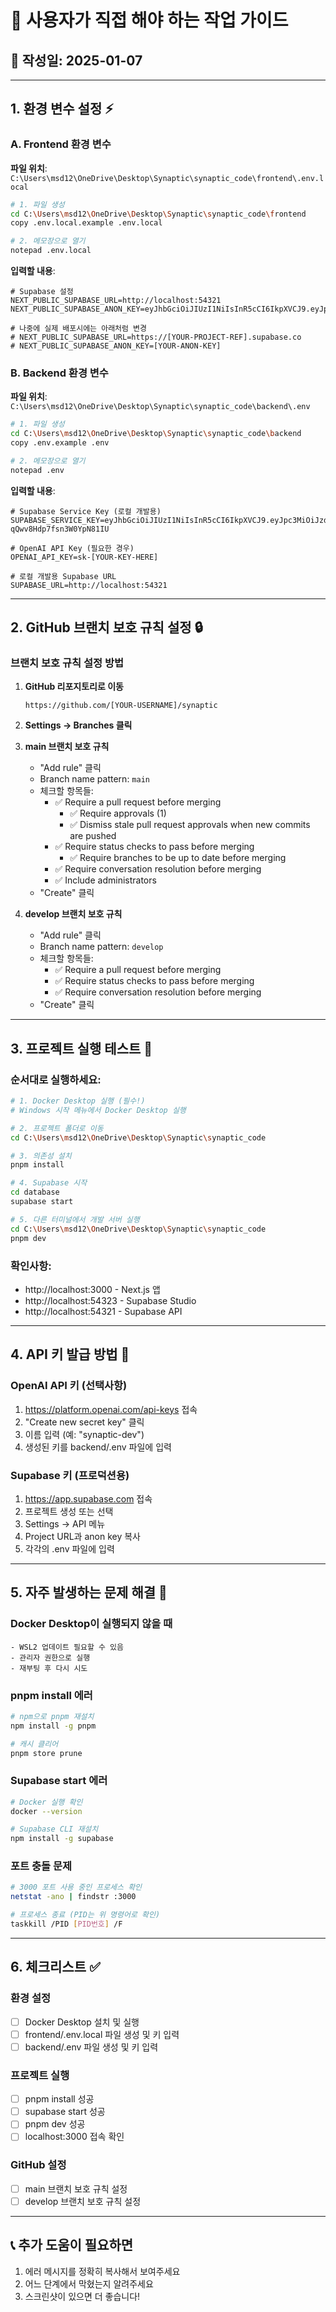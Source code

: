 # 🚨 사용자가 직접 해야 하는 작업 가이드

## 📅 작성일: 2025-01-07

---

## 1. 환경 변수 설정 ⚡

### A. Frontend 환경 변수
**파일 위치**: `C:\Users\msd12\OneDrive\Desktop\Synaptic\synaptic_code\frontend\.env.local`

```bash
# 1. 파일 생성
cd C:\Users\msd12\OneDrive\Desktop\Synaptic\synaptic_code\frontend
copy .env.local.example .env.local

# 2. 메모장으로 열기
notepad .env.local
```

**입력할 내용**:
```env
# Supabase 설정
NEXT_PUBLIC_SUPABASE_URL=http://localhost:54321
NEXT_PUBLIC_SUPABASE_ANON_KEY=eyJhbGciOiJIUzI1NiIsInR5cCI6IkpXVCJ9.eyJpc3MiOiJzdXBhYmFzZS1kZW1vIiwicm9sZSI6ImFub24iLCJleHAiOjE5ODM4MTI5OTZ9.CRXP1A7WOeoJeXxjNni43kdQwgnWNReilDMblYTn_I0

# 나중에 실제 배포시에는 아래처럼 변경
# NEXT_PUBLIC_SUPABASE_URL=https://[YOUR-PROJECT-REF].supabase.co
# NEXT_PUBLIC_SUPABASE_ANON_KEY=[YOUR-ANON-KEY]
```

### B. Backend 환경 변수
**파일 위치**: `C:\Users\msd12\OneDrive\Desktop\Synaptic\synaptic_code\backend\.env`

```bash
# 1. 파일 생성
cd C:\Users\msd12\OneDrive\Desktop\Synaptic\synaptic_code\backend
copy .env.example .env

# 2. 메모장으로 열기
notepad .env
```

**입력할 내용**:
```env
# Supabase Service Key (로컬 개발용)
SUPABASE_SERVICE_KEY=eyJhbGciOiJIUzI1NiIsInR5cCI6IkpXVCJ9.eyJpc3MiOiJzdXBhYmFzZS1kZW1vIiwicm9sZSI6InNlcnZpY2Vfcm9sZSIsImV4cCI6MTk4MzgxMjk5Nn0.EGIM96RAZx35lJzdJsyH-qQwv8Hdp7fsn3W0YpN81IU

# OpenAI API Key (필요한 경우)
OPENAI_API_KEY=sk-[YOUR-KEY-HERE]

# 로컬 개발용 Supabase URL
SUPABASE_URL=http://localhost:54321
```

---

## 2. GitHub 브랜치 보호 규칙 설정 🔒

### 브랜치 보호 규칙 설정 방법

1. **GitHub 리포지토리로 이동**
   ```
   https://github.com/[YOUR-USERNAME]/synaptic
   ```

2. **Settings → Branches 클릭**

3. **main 브랜치 보호 규칙**
   - "Add rule" 클릭
   - Branch name pattern: `main`
   - 체크할 항목들:
     - ✅ Require a pull request before merging
       - ✅ Require approvals (1)
       - ✅ Dismiss stale pull request approvals when new commits are pushed
     - ✅ Require status checks to pass before merging
       - ✅ Require branches to be up to date before merging
     - ✅ Require conversation resolution before merging
     - ✅ Include administrators
   - "Create" 클릭

4. **develop 브랜치 보호 규칙**
   - "Add rule" 클릭
   - Branch name pattern: `develop`
   - 체크할 항목들:
     - ✅ Require a pull request before merging
     - ✅ Require status checks to pass before merging
     - ✅ Require conversation resolution before merging
   - "Create" 클릭

---

## 3. 프로젝트 실행 테스트 🚀

### 순서대로 실행하세요:

```bash
# 1. Docker Desktop 실행 (필수!)
# Windows 시작 메뉴에서 Docker Desktop 실행

# 2. 프로젝트 폴더로 이동
cd C:\Users\msd12\OneDrive\Desktop\Synaptic\synaptic_code

# 3. 의존성 설치
pnpm install

# 4. Supabase 시작
cd database
supabase start

# 5. 다른 터미널에서 개발 서버 실행
cd C:\Users\msd12\OneDrive\Desktop\Synaptic\synaptic_code
pnpm dev
```

### 확인사항:
- http://localhost:3000 - Next.js 앱
- http://localhost:54323 - Supabase Studio
- http://localhost:54321 - Supabase API

---

## 4. API 키 발급 방법 🔑

### OpenAI API 키 (선택사항)
1. https://platform.openai.com/api-keys 접속
2. "Create new secret key" 클릭
3. 이름 입력 (예: "synaptic-dev")
4. 생성된 키를 backend/.env 파일에 입력

### Supabase 키 (프로덕션용)
1. https://app.supabase.com 접속
2. 프로젝트 생성 또는 선택
3. Settings → API 메뉴
4. Project URL과 anon key 복사
5. 각각의 .env 파일에 입력

---

## 5. 자주 발생하는 문제 해결 🔧

### Docker Desktop이 실행되지 않을 때
```
- WSL2 업데이트 필요할 수 있음
- 관리자 권한으로 실행
- 재부팅 후 다시 시도
```

### pnpm install 에러
```bash
# npm으로 pnpm 재설치
npm install -g pnpm

# 캐시 클리어
pnpm store prune
```

### Supabase start 에러
```bash
# Docker 실행 확인
docker --version

# Supabase CLI 재설치
npm install -g supabase
```

### 포트 충돌 문제
```bash
# 3000 포트 사용 중인 프로세스 확인
netstat -ano | findstr :3000

# 프로세스 종료 (PID는 위 명령어로 확인)
taskkill /PID [PID번호] /F
```

---

## 6. 체크리스트 ✅

### 환경 설정
- [ ] Docker Desktop 설치 및 실행
- [ ] frontend/.env.local 파일 생성 및 키 입력
- [ ] backend/.env 파일 생성 및 키 입력

### 프로젝트 실행
- [ ] pnpm install 성공
- [ ] supabase start 성공
- [ ] pnpm dev 성공
- [ ] localhost:3000 접속 확인

### GitHub 설정
- [ ] main 브랜치 보호 규칙 설정
- [ ] develop 브랜치 보호 규칙 설정

---

## 📞 추가 도움이 필요하면

1. 에러 메시지를 정확히 복사해서 보여주세요
2. 어느 단계에서 막혔는지 알려주세요
3. 스크린샷이 있으면 더 좋습니다!
